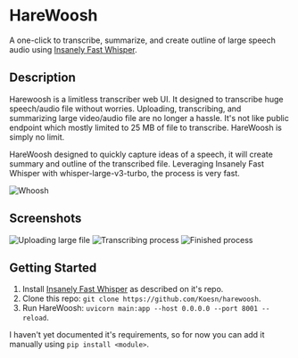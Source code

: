 # HareWoosh
A one-click to transcribe, summarize, and create outline of large speech audio using [Insanely Fast Whisper](https://github.com/Vaibhavs10/insanely-fast-whisper).

## Description
Harewoosh is a limitless transcriber web UI. It designed to transcribe huge speech/audio file without worries. Uploading, transcribing, and summarizing large video/audio file are no longer a hassle. It's not like public endpoint which mostly limited to 25 MB of file to transcribe. HareWoosh is simply no limit.  
  
HareWoosh designed to quickly capture ideas of a speech, it will create summary and outline of the transcribed file. Leveraging Insanely Fast Whisper with whisper-large-v3-turbo, the process is very fast.  

![Whoosh](https://static.promediateknologi.id/crop/30x1157:1020x1691/0x0/webp/photo/p2/69/2024/08/10/Screenshot_20240810_163740_Instagram-3532592484.jpg)

## Screenshots
![Uploading large file](https://i.ibb.co.com/HfJqdJFq/Tangkapan-Layar-2025-03-03-pukul-08-32-58.png)
![Transcribing process](https://i.ibb.co.com/3yw5z0BY/Tangkapan-Layar-2025-03-03-pukul-08-34-17.png)
![Finished process](https://i.ibb.co.com/zh57yQVh/Tangkapan-Layar-2025-03-03-pukul-08-38-28.png)

## Getting Started
1. Install [Insanely Fast Whisper](https://github.com/Vaibhavs10/insanely-fast-whisper) as described on it's repo.
2. Clone this repo: `git clone https://github.com/Koesn/harewoosh`.
3. Run HareWoosh: `uvicorn main:app --host 0.0.0.0 --port 8001 --reload`.

I haven't yet documented it's requirements, so for now you can add it manually using `pip install <module>`.
